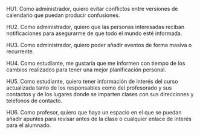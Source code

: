 HU1. Como administrador, quiero evitar conflictos entre versiones de calendario que puedan producir confusiones.

HU2. Como administrador, quiero que las personas interesadas reciban notificaciones para asegurarme de que todo el mundo esté informada.

HU3. Como administrador, quiero poder añadir eventos de forma masiva o recurrente.

HU4. Como estudiante, me gustaría que me informen con tiempo de los cambios realizados para tener una mejor planificación personal.

HU5. Como estudiante, quiero tener información de interés del curso actualizada tanto de los responsables como del profesorado y sus contactos y de los lugares donde se imparten clases con sus direcciones y teléfonos de contacto.

HU6. Como profesor, quiero que haya un espacio en el que se puedan añadir apuntes para revisar antes de la clase o cualquier enlace de interés para el alumnado.

